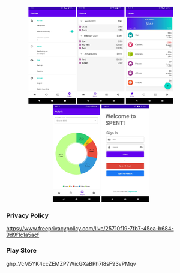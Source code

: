 <p float="left" align="center">
<img src="demo_images/1.png" width=25% height=25%>
<img src="demo_images/2.png" width=25% height=25%>
<img src="demo_images/3.png" width=25% height=25%>
<img src="demo_images/4.png" width=25% height=25%>
<img src="demo_images/5.png" width=25% height=25%>
</p>

### Privacy Policy
https://www.freeprivacypolicy.com/live/25710f19-7fb7-45ea-b684-9d9f1c1a5acf

### Play Store
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
